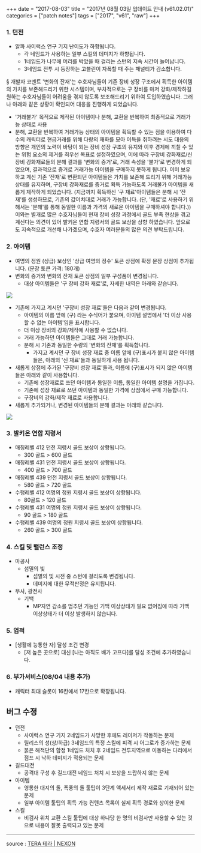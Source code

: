 +++
date = "2017-08-03"
title = "2017년 08월 03일 업데이트 안내 (v61.02.01)"
categories = ["patch notes"]
tags = ["2017", "v61", "raw"]
+++

### 1. 던전
- 알파 사이럭스 연구 기지 난이도가 하향됩니다.
  - 각 네임드가 사용하는 일부 스킬의 데미지가 하향됩니다.
  - 1네임드가 나무에 머리를 박았을 때 걸리는 스턴의 지속 시간이 늘어납니다.
  - 3네임드 전투 시 등장하는 고블린이 자폭할 때 주는 패널티가 감소합니다.

§ 개발자 코멘트
'변화의 잔재'는 수호자님들이 기존 장비 성장 구조에서 획득한 아이템의 가치를 보존해드리기 위한 시스템이며,
부차적으로는 구 장비를 마저 강화/제작하길 원하는 수호자님들이 어려움을 겪지 않도록 보조해드리기 위하여 도입하였습니다.
그러나 아래와 같은 상황이 확인되어 대응을 진행하게 되었습니다.
 - '거래불가' 목적으로 제작된 아이템이나 분해, 교환을 반복하여 최종적으로 거래가능 상태로 사용
 - 분해, 교환을 반복하여 거래가능 상태의 아이템을 획득할 수 있는 점을 이용하여 다수의 캐릭터로 현금거래를 위해
다량의 재화를 모아 이득을 취하려는 시도
대응의 방향은 개인의 노력이 바탕이 되는 장비 성장 구조의 유지와 이후 경제에 끼칠 수 있는 위험 요소의 제거를 최우선 목표로 설정하였으며, 이에 따라 구장비 강화재료/신장비 강화재료들의 분해 결과를 '변화의 증거'로,
거래 속성을 '불가'로 변경하게 되었으며, 결과적으로 증거로 거래가능 아이템을 구매하지 못하게 됩니다.
이미 보유하고 계신 기존 '잔재'로 변환되던 아이템들은 가치를 보존해 드리기 위해 거래가능 상태를 유지하며, 구장비 강화재료를 증거로 획득 가능하도록 거래불가 아이템을 새롭게 제작하게 되었습니다.
(지금까지 획득하신 '구 재료'아이템들은 분해 시 '잔재'를 생성하므로, 기존의 값어치대로 거래가 가능합니다.
(단, '재료'로 사용하기 위해서는 '분해'를 통해 동일한 이름과 가격의 새로운 아이템을 구매하셔야 합니다.))
이와는 별개로 많은 수호자님들이 현재 장비 성장 과정에서 골드 부족 현상을 겪고 계신다는 의견이 있어 발키온 연합 지령서의 골드 보상을 상향 하였습니다.
앞으로도 지속적으로 개선해 나가겠으며, 수호자 여러분들의 많은 의견 부탁드립니다.

### 2. 아이템
- 여명의 정원 (상급) 보상인 '상급 여명의 정수' 토큰 상점에 확정 문장 상점이 추가됩니다.
(문장 토큰 가격: 180개)
- 변화의 증거와 변화의 잔재 토큰 상점의 일부 구성품이 변경됩니다.
  - 대상 아이템들은 '구 장비 강화 재료'로, 자세한 내역은 아래와 같습니다.

![](/images/patch/v61-02-01_1.png)

- 기존에 가지고 계시던 '구장비 성장 재료'들은 다음과 같이 변경됩니다.
  - 아이템의 이름 앞에 (구) 라는 수식어가 붙으며, 아이템 설명에서 '더 이상 사용할 수 없는 아이템'임을 표시합니다.
  - 더 이상 장비의 강화/제작에 사용할 수 없습니다.
  - 거래 가능하던 아이템들은 그대로 거래 가능합니다.
  - 분해 시 기존과 동일한 수량의 '변화의 잔재'를 획득합니다.
    - 가지고 계시던 구 장비 성장 재료 중 이름 앞에 (구)표시가 붙지 않은 아이템들은, 아래의 '신 재료'들과 동일하게 사용 됩니다.
- 새롭게 상점에 추가된 '구장비 성장 재료'들과, 이름에 (구)표시가 되지 않은 아이템들은 아래와 같이 사용합니다.
  - 기존에 성장재료로 쓰던 아이템과 동일한 이름, 동일한 아이템 설명을 가집니다.
  - 기존에 성장 재료로 쓰던 아이템과 동일한 가격에 상점에서 구매 가능합니다.
  - 구장비의 강화/제작 재료로 사용합니다.
- 새롭게 추가되거나, 변경된 아이템들의 분해 결과는 아래와 같습니다.

![](/images/patch/v61-02-01_2.png)

### 3. 발키온 연합 지령서
- 매칭레벨 412 던전 지령서 골드 보상이 상향됩니다.
  - 300 골드 > 600 골드
- 매칭레벨 431 던전 지령서 골드 보상이 상향됩니다.
  - 400 골드 > 700 골드
- 매칭레벨 439 던전 지령서 골드 보상이 상향됩니다.
  - 580 골드 > 720 골드
- 수행레벨 412 여명의 정원 지령서 골드 보상이 상향됩니다.
  -  80골드 > 120 골드
- 수행레벨 431 여명의 정원 지령서 골드 보상이 상향됩니다.
  - 90 골드 > 180 골드
- 수행레벨 439 여명의 정원 지령서 골드 보상이 상향됩니다.
  - 260 골드 > 300 골드

### 4. 스킬 및 밸런스 조정
- 마공사
  - 섬멸의 빛
    - 섬멸의 빛 시전 중 스턴에 걸리도록 변경됩니다.
    - 데미지에 대한 무적판정은 유지됩니다.
- 무사, 광전사
  - 기백
    - MP자연 감소를 멈추던 기능인 기백 이상상태가 필요 없어짐에 따라 기백 이상상태가 더 이상 발생하지 않습니다.

### 5. 업적
- [생활에 능통한 자] 달성 조건 변경
  - [저 높은 곳으로] 대신 [나는 아직도 배가 고프다]를 달성 조건에 추가하였습니다.

### 6. 부가서비스(08/04 내용 추가)
- 캐릭터 최대 슬롯이 16칸에서 17칸으로 확장됩니다.

## 버그 수정

- 던전
  - 사이럭스 연구 기지 2네임드가 사망한 후에도 레이저가 작동하는 문제
  - 릴리스의 성(상/하급) 3네임드의 특정 스킬에 피격 시 어그로가 증가하는 문제
  - 붉은 해적단의 함정 1네임드 처치 후 2네임드 전투지역으로 이동하는 다리에서 점프 시 낙하 데미지가 적용되는 문제
- 길드대전
  - 공격대 구성 후 길드대전 네임드 처치 시 보상을 드랍하지 않는 문제
- 아이템
  - 영롱한 대지의 돌, 폭풍의 돌 툴팁이 3단계 액세서리 제작 재료로 기재되어 있는 문제
  - 일부 아이템 툴팁의 획득 가능 컨텐츠 목록이 실제 획득 경로와 상이한 문제
- 스킬
  - 비검사 위치 교환 스킬 툴팁에 대상 하나당 한 명의 비검사만 사용할 수 있는 것으로 내용이 잘못 출력되고 있는 문제

----

source : [TERA 테라 | NEXON](http://tera.nexon.com/news/update/view.aspx?n4articlesn=290)
